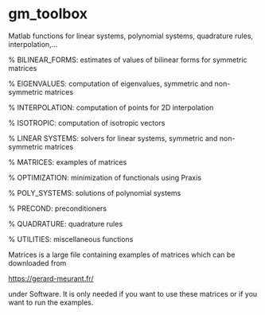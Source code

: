 # gm_toolbox
Matlab functions for linear systems, polynomial systems, quadrature rules, interpolation,...

% BILINEAR_FORMS: estimates of values of bilinear forms for symmetric matrices

% EIGENVALUES:    computation of eigenvalues, symmetric and non-symmetric matrices

% INTERPOLATION:  computation of points for 2D interpolation

% ISOTROPIC:      computation of isotropic vectors

% LINEAR SYSTEMS: solvers for linear systems, symmetric and non-symmetric matrices

% MATRICES:       examples of matrices

% OPTIMIZATION:   minimization of functionals using Praxis

% POLY_SYSTEMS:   solutions of polynomial systems

% PRECOND:        preconditioners

% QUADRATURE:     quadrature rules

% UTILITIES:      miscellaneous functions

Matrices is a large file containing examples of matrices which can be downloaded from

https://gerard-meurant.fr/

under Software. It is only needed if you want to use these matrices or if you want to run the examples.
